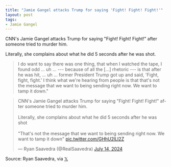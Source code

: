 ```yaml
---
title: "Jamie Gangel attacks Trump for saying 'Fight! Fight! Fight!'"
layout: post
tags:
- Jamie Gangel
---
```


CNN's Jamie Gangel attacks Trump for saying "Fight! Fight! Fight!" after someone tried to murder him.

Literally, she complains about what he did 5 seconds after he was shot.

> I do want to say there was one thing, that when I watched the tape, I found odd ... uh ... --- because of all the \[...\] rhetoric --- is that after he was hit, ... uh ... former President Trump got up and said, 'Fight, fight, fight.' I think what we're hearing from people is that that's not the message that we want to being sending right now. We want to tamp it down."

<blockquote class="twitter-tweet"><p lang="en" dir="ltr">CNN&#39;s Jamie Gangel attacks Trump for saying &quot;Fight! Fight! Fight!&quot; after someone tried to murder him.<br><br>Literally, she complains about what he did 5 seconds after he was shot<br><br>&quot;That&#39;s not the message that we want to being sending right now. We want to tamp it down&quot; <a href="https://t.co/GHhU2lLI2Z">pic.twitter.com/GHhU2lLI2Z</a></p>&mdash; Ryan Saavedra (@RealSaavedra) <a href="https://twitter.com/RealSaavedra/status/1812317905935020049?ref_src=twsrc%5Etfw">July 14, 2024</a></blockquote> <script async src="https://platform.twitter.com/widgets.js" charset="utf-8"></script>

Source: Ryan Saavedra, via [𝕏](https://x.com)

